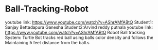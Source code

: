 # Ball-Tracking-Robot
youtube link: https://www.youtube.com/watch?v=AShrAMfABtQ
Student1: Sanjay Bettadapura Ganesha
Student2:Arvind reddy putnala
youtube link: https://www.youtube.com/watch?v=AShrAMfABtQ
Robot Ball tracking System: Turtle Bot tracks red ball using balls color density and follows the
Maintaining 5 feet distance from the ball.s
